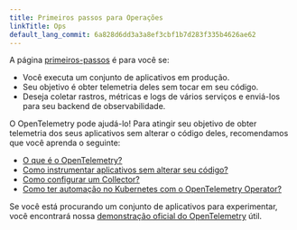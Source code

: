 ```yaml
---
title: Primeiros passos para Operações
linkTitle: Ops
default_lang_commit: 6a828d6dd3a3a8ef3cbf1b7d283f335b4626ae62
---
```


A página [primeiros-passos](..) é para você se:

- Você executa um conjunto de aplicativos em produção.
- Seu objetivo é obter telemetria deles sem tocar em seu código.
- Deseja coletar rastros, métricas e logs de vários serviços e enviá-los para
  seu backend de observabilidade.

O OpenTelemetry pode ajudá-lo! Para atingir seu objetivo de obter telemetria dos
seus aplicativos sem alterar o código deles, recomendamos que você aprenda o
seguinte:

- [O que é o OpenTelemetry?](../../what-is-opentelemetry/)
- [Como instrumentar aplicativos sem alterar seu código?](../../concepts/instrumentation/zero-code/)
- [Como configurar um Collector?](../../collector/)
- [Como ter automação no Kubernetes com o OpenTelemetry Operator?](../../kubernetes/operator/)

Se você está procurando um conjunto de aplicativos para experimentar, você
encontrará nossa [demonstração oficial do OpenTelemetry](/ecosystem/demo/) útil.
